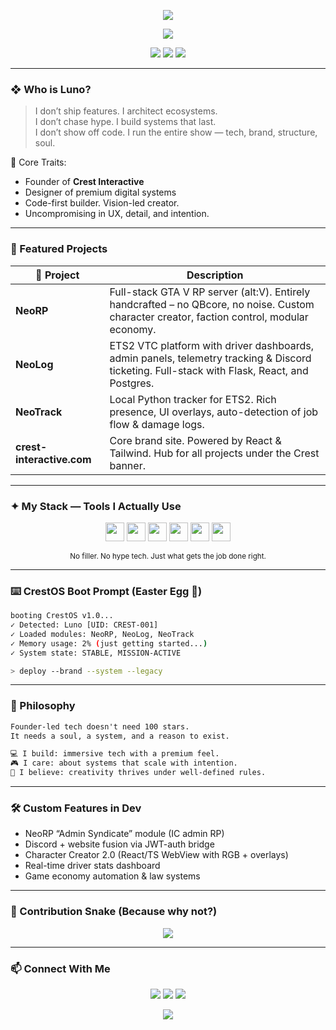 <!-- Luno — Crest Interactive | Terminal-Core README -->

<p align="center">
  <img src="https://capsule-render.vercel.app/api?type=waving&height=180&section=header&text=Luno%20%7C%20Crest%20Interactive&fontSize=38&color=gradient&animation=twinkling&fontColor=F6F6F6" />
</p>

<p align="center">
  <img src="https://readme-typing-svg.demolab.com?font=JetBrains+Mono&size=22&pause=2000&color=F1E5C7&center=true&vCenter=true&width=550&lines=Founder.+Architect.+Visionary.;Premium+systems+for+serious+projects.;Built+by+Luno%2C+powered+by+Crest+Interactive." />
</p>

<p align="center">
  <img src="https://img.shields.io/badge/%F0%9F%8C%8D%20Based%20in-Switzerland-1E1D2F?style=flat-square&color=F1E5C7" />
  <img src="https://img.shields.io/badge/%F0%9F%A7%A0%20Crest%20Interactive%20Founder-1E1D2F?style=flat-square&color=676767" />
  <img src="https://img.shields.io/badge/%F0%9F%8E%AF%20Clarity%20%7C%20Code%20%7C%20Chaos-1E1D2F?style=flat-square&color=F6F6F6" />
</p>

---

### ❖ Who is Luno?

> I don’t ship features. I architect ecosystems.  
> I don’t chase hype. I build systems that last.  
> I don’t show off code. I run the entire show — tech, brand, structure, soul.

🧠 Core Traits:
- Founder of **Crest Interactive**
- Designer of premium digital systems
- Code-first builder. Vision-led creator.
- Uncompromising in UX, detail, and intention.

---

### 🧱 Featured Projects

| 🚀 Project       | Description |
|------------------|-------------|
| **NeoRP** | Full-stack GTA V RP server (alt:V). Entirely handcrafted – no QBcore, no noise. Custom character creator, faction control, modular economy. |
| **NeoLog** | ETS2 VTC platform with driver dashboards, admin panels, telemetry tracking & Discord ticketing. Full-stack with Flask, React, and Postgres. |
| **NeoTrack** | Local Python tracker for ETS2. Rich presence, UI overlays, auto-detection of job flow & damage logs. |
| **crest-interactive.com** | Core brand site. Powered by React & Tailwind. Hub for all projects under the Crest banner. |

---

### ✦ My Stack — Tools I Actually Use

<p align="center">
  <code><img height="30" src="https://cdn.jsdelivr.net/gh/devicons/devicon/icons/typescript/typescript-original.svg" /></code>
  <code><img height="30" src="https://cdn.jsdelivr.net/gh/devicons/devicon/icons/react/react-original.svg" /></code>
  <code><img height="30" src="https://cdn.jsdelivr.net/gh/devicons/devicon/icons/python/python-original.svg" /></code>
  <code><img height="30" src="https://cdn.jsdelivr.net/gh/devicons/devicon/icons/mongodb/mongodb-original.svg" /></code>
  <code><img height="30" src="https://cdn.jsdelivr.net/gh/devicons/devicon/icons/flask/flask-original.svg" /></code>
  <code><img height="30" src="https://cdn.jsdelivr.net/gh/devicons/devicon/icons/figma/figma-original.svg" /></code>
</p>

<p align="center"><sub>No filler. No hype tech. Just what gets the job done right.</sub></p>

---

### ⌨️ CrestOS Boot Prompt (Easter Egg 👾)

```bash
booting CrestOS v1.0...
✓ Detected: Luno [UID: CREST-001]
✓ Loaded modules: NeoRP, NeoLog, NeoTrack
✓ Memory usage: 2% (just getting started...)
✓ System state: STABLE, MISSION-ACTIVE

> deploy --brand --system --legacy
```

---

### 📜 Philosophy

```txt
Founder-led tech doesn't need 100 stars.
It needs a soul, a system, and a reason to exist.

💻 I build: immersive tech with a premium feel.
🎮 I care: about systems that scale with intention.
🧠 I believe: creativity thrives under well-defined rules.
```

---

### 🛠 Custom Features in Dev

- NeoRP “Admin Syndicate” module (IC admin RP)
- Discord + website fusion via JWT-auth bridge
- Character Creator 2.0 (React/TS WebView with RGB + overlays)
- Real-time driver stats dashboard
- Game economy automation & law systems

---

### 🐍 Contribution Snake (Because why not?)

<p align="center">
  <img src="https://github.com/crest-interactive/crest-interactive/raw/output/github-contribution-grid-snake.svg" />
</p>

---

### 📫 Connect With Me

<p align="center">
  <a href="mailto:hello@crest-interactive.com"><img src="https://img.shields.io/badge/Email-F1E5C7?style=for-the-badge&logo=gmail&logoColor=171322" /></a>
  <a href="https://crest-interactive.com"><img src="https://img.shields.io/badge/Website-F6F6F6?style=for-the-badge&logo=chrome&logoColor=171322" /></a>
  <a href="https://discord.gg/neo-rp"><img src="https://img.shields.io/badge/Join%20NeoRP-7289DA?style=for-the-badge&logo=discord&logoColor=white" /></a>
</p>

<p align="center">
  <img src="https://capsule-render.vercel.app/api?type=waving&height=120&section=footer&color=gradient" />
</p>
